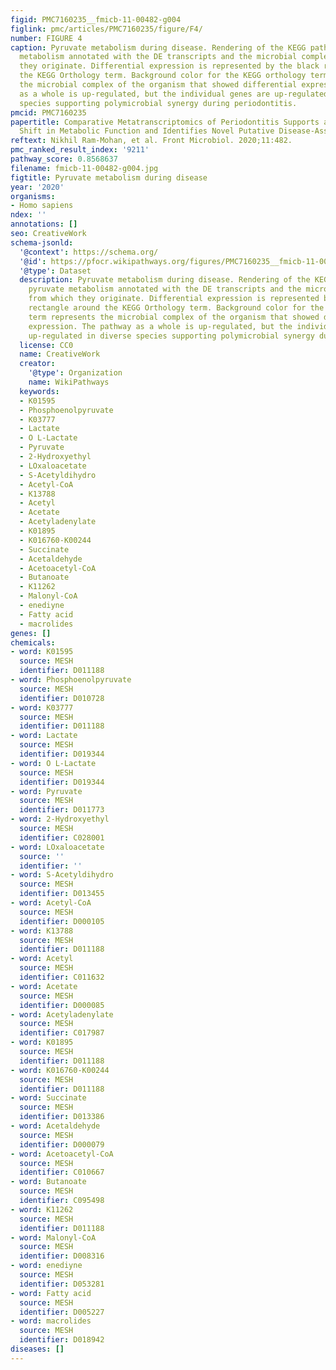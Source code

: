 ```yaml
---
figid: PMC7160235__fmicb-11-00482-g004
figlink: pmc/articles/PMC7160235/figure/F4/
number: FIGURE 4
caption: Pyruvate metabolism during disease. Rendering of the KEGG pathway of pyruvate
  metabolism annotated with the DE transcripts and the microbial complexes from which
  they originate. Differential expression is represented by the black rectangle around
  the KEGG Orthology term. Background color for the KEGG orthology term represents
  the microbial complex of the organism that showed differential expression. The pathway
  as a whole is up-regulated, but the individual genes are up-regulated in diverse
  species supporting polymicrobial synergy during periodontitis.
pmcid: PMC7160235
papertitle: Comparative Metatranscriptomics of Periodontitis Supports a Common Polymicrobial
  Shift in Metabolic Function and Identifies Novel Putative Disease-Associated ncRNAs.
reftext: Nikhil Ram-Mohan, et al. Front Microbiol. 2020;11:482.
pmc_ranked_result_index: '9211'
pathway_score: 0.8568637
filename: fmicb-11-00482-g004.jpg
figtitle: Pyruvate metabolism during disease
year: '2020'
organisms:
- Homo sapiens
ndex: ''
annotations: []
seo: CreativeWork
schema-jsonld:
  '@context': https://schema.org/
  '@id': https://pfocr.wikipathways.org/figures/PMC7160235__fmicb-11-00482-g004.html
  '@type': Dataset
  description: Pyruvate metabolism during disease. Rendering of the KEGG pathway of
    pyruvate metabolism annotated with the DE transcripts and the microbial complexes
    from which they originate. Differential expression is represented by the black
    rectangle around the KEGG Orthology term. Background color for the KEGG orthology
    term represents the microbial complex of the organism that showed differential
    expression. The pathway as a whole is up-regulated, but the individual genes are
    up-regulated in diverse species supporting polymicrobial synergy during periodontitis.
  license: CC0
  name: CreativeWork
  creator:
    '@type': Organization
    name: WikiPathways
  keywords:
  - K01595
  - Phosphoenolpyruvate
  - K03777
  - Lactate
  - O L-Lactate
  - Pyruvate
  - 2-Hydroxyethyl
  - LOxaloacetate
  - S-Acetyldihydro
  - Acetyl-CoA
  - K13788
  - Acetyl
  - Acetate
  - Acetyladenylate
  - K01895
  - K016760-K00244
  - Succinate
  - Acetaldehyde
  - Acetoacetyl-CoA
  - Butanoate
  - K11262
  - Malonyl-CoA
  - enediyne
  - Fatty acid
  - macrolides
genes: []
chemicals:
- word: K01595
  source: MESH
  identifier: D011188
- word: Phosphoenolpyruvate
  source: MESH
  identifier: D010728
- word: K03777
  source: MESH
  identifier: D011188
- word: Lactate
  source: MESH
  identifier: D019344
- word: O L-Lactate
  source: MESH
  identifier: D019344
- word: Pyruvate
  source: MESH
  identifier: D011773
- word: 2-Hydroxyethyl
  source: MESH
  identifier: C028001
- word: LOxaloacetate
  source: ''
  identifier: ''
- word: S-Acetyldihydro
  source: MESH
  identifier: D013455
- word: Acetyl-CoA
  source: MESH
  identifier: D000105
- word: K13788
  source: MESH
  identifier: D011188
- word: Acetyl
  source: MESH
  identifier: C011632
- word: Acetate
  source: MESH
  identifier: D000085
- word: Acetyladenylate
  source: MESH
  identifier: C017987
- word: K01895
  source: MESH
  identifier: D011188
- word: K016760-K00244
  source: MESH
  identifier: D011188
- word: Succinate
  source: MESH
  identifier: D013386
- word: Acetaldehyde
  source: MESH
  identifier: D000079
- word: Acetoacetyl-CoA
  source: MESH
  identifier: C010667
- word: Butanoate
  source: MESH
  identifier: C095498
- word: K11262
  source: MESH
  identifier: D011188
- word: Malonyl-CoA
  source: MESH
  identifier: D008316
- word: enediyne
  source: MESH
  identifier: D053281
- word: Fatty acid
  source: MESH
  identifier: D005227
- word: macrolides
  source: MESH
  identifier: D018942
diseases: []
---
```

